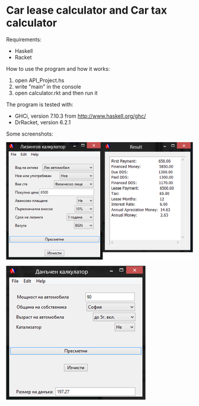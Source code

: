 # Car lease calculator and Car tax calculator

Requirements:
- Haskell
- Racket


How to use the program and how it works:
  1. open API_Project.hs
  2. write "main" in the console
  3. open calculator.rkt and then run it


The program is tested with:
- GHCi, version 7.10.3 from http://www.haskell.org/ghc/
- DrRacket, version 6.2.1



Some screenshots:

![pic1](/pic1.png?raw=true "Optional Title")

![pic2](/pic2.png?raw=true "Optional Title")
